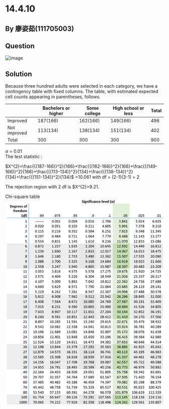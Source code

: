 # 14.4.10

## By 廖姿茹(111705003)

## Question
![image](https://github.com/HWTeng-Course/202402-Statistics/blob/main/Images/14.4.10)

## Solution

Because three hundred adults were selected in each category, we have a contingency table with fixed columns. The table, with estimated expected cell counts appearing in parentheses, follows.

|               |Bachelors or higher|Some college|High school or less |Total   |
|---------------|-------------------|------------|--------------------|--------|
|Improved       |187(166)           |162(166)    |149(166)            |498     |
|Not improved   |113(134)           |138(134)    |151(134)            |402     |
|Total          |300                |300         |300                 |900     |

 $\alpha$ = 0.01\
The test statistic : 

$X^{2}=\frac{{(187-166)}^2}{166}+\frac{{(162-166)}^2}{166}+\frac{{(149-166)}^2}{166}+\frac{{(113-134)}^2}{134}+\frac{{(138-134)}^2}{134}+\frac{{(151-134)}^2}{134}$
      =10.061  with df = (2-1)(3-1) = 2

The rejection region with 2 df is $X^{2}>9.21.


 Chi-square table
 ![image](https://github.com/HWTeng-Course/202402-Statistics/blob/main/Images/chi-square-distribution-table.png)
